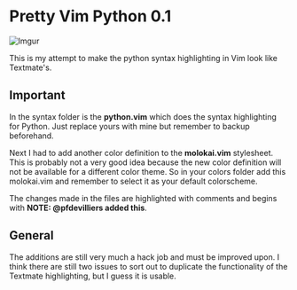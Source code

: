 Pretty Vim Python 0.1
=====================

![Imgur](http://i.imgur.com/RQ9mt.png)

This is my attempt to make the python syntax highlighting in Vim look like Textmate's.

Important
---------

In the syntax folder is the **python.vim** which does the syntax highlighting for Python. Just replace yours with mine
but remember to backup beforehand.

Next I had to add another color definition to the **molokai.vim** stylesheet. This is probably not a very good idea
because the new color definition will not be available for a different color theme. So in your colors folder
add this molokai.vim and remember to select it as your default colorscheme.

The changes made in the files are highlighted with comments and begins with **NOTE: @pfdevilliers added this**.


General
-------

The additions are still very much a hack job and must be improved upon. I think there are still two issues to 
sort out to duplicate the functionality of the Textmate highlighting, but I guess it is usable.
